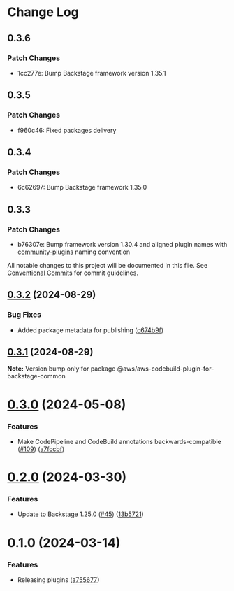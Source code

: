# Change Log

## 0.3.6

### Patch Changes

- 1cc277e: Bump Backstage framework version 1.35.1

## 0.3.5

### Patch Changes

- f960c46: Fixed packages delivery

## 0.3.4

### Patch Changes

- 6c62697: Bump Backstage framework 1.35.0

## 0.3.3

### Patch Changes

- b76307e: Bump framework version 1.30.4 and aligned plugin names with [community-plugins](https://github.com/backstage/community-plugins) naming convention

All notable changes to this project will be documented in this file.
See [Conventional Commits](https://conventionalcommits.org) for commit guidelines.

## [0.3.2](https://github.com/awslabs/backstage-plugins-for-aws/compare/@aws/aws-codebuild-plugin-for-backstage-common@0.3.1...@aws/aws-codebuild-plugin-for-backstage-common@0.3.2) (2024-08-29)

### Bug Fixes

- Added package metadata for publishing ([c674b9f](https://github.com/awslabs/backstage-plugins-for-aws/commit/c674b9fee77bd91567615f8adc4c1688da93ee3f))

## [0.3.1](https://github.com/awslabs/backstage-plugins-for-aws/compare/@aws/aws-codebuild-plugin-for-backstage-common@0.3.0...@aws/aws-codebuild-plugin-for-backstage-common@0.3.1) (2024-08-29)

**Note:** Version bump only for package @aws/aws-codebuild-plugin-for-backstage-common

# [0.3.0](https://github.com/awslabs/backstage-plugins-for-aws/compare/@aws/aws-codebuild-plugin-for-backstage-common@0.2.0...@aws/aws-codebuild-plugin-for-backstage-common@0.3.0) (2024-05-08)

### Features

- Make CodePipeline and CodeBuild annotations backwards-compatible ([#109](https://github.com/awslabs/backstage-plugins-for-aws/issues/109)) ([a7fccbf](https://github.com/awslabs/backstage-plugins-for-aws/commit/a7fccbff5d52e1a1c3820b57152cb77e6373672d))

# [0.2.0](https://github.com/awslabs/backstage-plugins-for-aws/compare/@aws/aws-codebuild-plugin-for-backstage-common@0.1.0...@aws/aws-codebuild-plugin-for-backstage-common@0.2.0) (2024-03-30)

### Features

- Update to Backstage 1.25.0 ([#45](https://github.com/awslabs/backstage-plugins-for-aws/issues/45)) ([13b5721](https://github.com/awslabs/backstage-plugins-for-aws/commit/13b5721f176a898f7de7f483852732ee8014a1cc))

# 0.1.0 (2024-03-14)

### Features

- Releasing plugins ([a755677](https://github.com/awslabs/backstage-plugins-for-aws/commit/a75567771e3cbafe2ef2814ad33b1cc54e9564e0))
